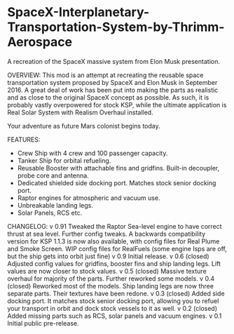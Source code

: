 # SpaceX-Interplanetary-Transportation-System-by-Thrimm-Aerospace
A recreation of the SpaceX massive system from Elon Musk presentation.

OVERVIEW:
This mod is an attempt at recreating the reusable space transportation system proposed by SpaceX and Elon Musk
in September 2016. A great deal of work has been put into making the parts as realistic and as close to the original
SpaceX concept as possible. As such, it is probably vastly overpowered for stock KSP, while the ultimate application
is Real Solar System with Realism Overhaul installed.

Your adventure as future Mars colonist begins today.

FEATURES:
- Crew Ship with 4 crew and 100 passenger capacity.
- Tanker Ship for orbital refueling.
- Reusable Booster with attachable fins and gridfins. Built-in decoupler, probe core and antenna.
- Dedicated shielded side docking port. Matches stock senior docking port.
- Raptor engines for atmospheric and vacuum use.
- Unbreakable landing legs.
- Solar Panels, RCS etc.

CHANGELOG:
v 0.91	Tweaked the Raptor Sea-level engine to have correct thrust at sea level. Further config tweaks.
	A backwards compatibility version for KSP 1.1.3 is now also available, with config files for Real Plume and Smoke Screen.
	WIP config files for RealFuels (some engine Isps are off, but the ship gets into orbit just fine)
v 0.9	Initial release.
v 0.6	(closed) Adjusted config values for gridfins, booster fins and ship landing legs. Lift values are
now closer to stock values.
v 0.5	(closed) Massive texture overhaul for majority of the parts. Further reworked some models.
v 0.4	(closed) Reworked most of the models. Ship landing legs are now three separate parts. Their textures
have been redone.
v 0.3	(closed) Added side docking port. It matches stock senior docking port, allowing you to refuel
your transport in orbit and dock stock vessels to it as well.
v 0.2	(closed) Added missing parts such as RCS, solar panels and vacuum engines.
v 0.1	Initial public pre-release.
